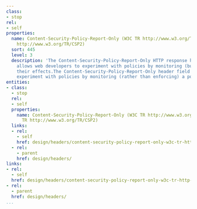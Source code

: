 ```yaml
---
class:
- stop
rel:
- self
properties:
  name: Content-Security-Policy-Report-Only (W3C TR http://www.w3.org/TR/CSP3W3C TR
    http://www.w3.org/TR/CSP2)
  sort: 445
  level: 3
  description: 'The Content-Security-Policy-Report-Only HTTP response header field
    allows web developers to experiment with policies by monitoring (but not enforcing)
    their effects.The Content-Security-Policy-Report-Only header field lets servers
    experiment with policies by monitoring (rather than enforcing) a policy. '
entities:
- class:
  - stop
  rel:
  - self
  properties:
    name: Content-Security-Policy-Report-Only (W3C TR http://www.w3.org/TR/CSP3W3C
      TR http://www.w3.org/TR/CSP2)
  links:
  - rel:
    - self
    href: design/headers/content-security-policy-report-only-w3c-tr-http-www.w3.org-tr-csp3w3c-tr-http-www.w3.org-tr-csp2.md
  - rel:
    - parent
    href: design/headers/
links:
- rel:
  - self
  href: design/headers/content-security-policy-report-only-w3c-tr-http-www.w3.org-tr-csp3w3c-tr-http-www.w3.org-tr-csp2.md
- rel:
  - parent
  href: design/headers/
...
```

